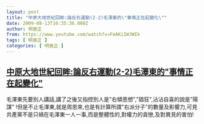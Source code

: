 ```yaml
---
layout: post
title: "中原大地世紀回眸:論反右運動(2-2)毛澤東的\"事情正在起變化\""
date: 2009-08-13T16:35:36.000Z
author: 明居正
from: https://www.youtube.com/watch?v=FeAKiIWJWIk
tags: [ 明居正 ]
categories: [ 明居正 ]
---
```

<!--1250181336000-->
[中原大地世紀回眸:論反右運動(2-2)毛澤東的"事情正在起變化"](https://www.youtube.com/watch?v=FeAKiIWJWIk)
------

<div>
毛澤東先要別人講話,講了之後又指控別人是"右傾思想","猖狂",沾沾自喜的說是"陽謀" !但是不止毛澤東,就是周恩來,也是有計算所謂"右派分子"的數量及影響力,可見共產黨不是只禍在毛澤東一人一事,而是整體性的,對權力的貪戀,及對異見的害怕!
</div>
